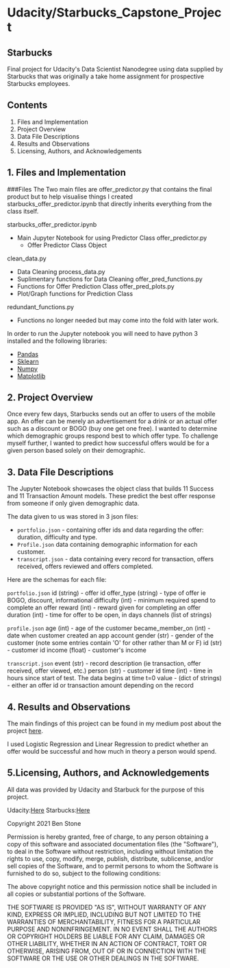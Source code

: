 # Udacity/Starbucks_Capstone_Project

## Starbucks

Final project for Udacity's Data Scientist Nanodegree using data supplied by
Starbucks that was originally a take home assignment for prospective Starbucks
employees.

## Contents
1. Files and Implementation
2. Project Overview
3. Data File Descriptions
4. Results and Observations
5. Licensing, Authors, and Acknowledgements

## 1. Files and Implementation

###Files
The Two main files are offer_predictor.py that contains the final product but to
help visualise things I created starbucks_offer_predictor.ipynb that directly
inherits everything from the class itself.

starbucks_offer_predictor.ipynb
  - Main Jupyter Notebook for using Predictor Class
  offer_predictor.py
    - Offer Predictor Class Object

clean_data.py
  - Data Cleaning
process_data.py
  - Suplimentary functions for Data Cleaning
offer_pred_functions.py
  - Functions for Offer Prediction Class
offer_pred_plots.py
  - Plot/Graph functions for Prediction Class

redundant_functions.py
  - Functions no longer needed but may come into the fold with later work.

In order to run the Jupyter notebook you will need to have python 3 installed and the following libraries:

- [Pandas](https://pandas.pydata.org/)
- [Sklearn](https://scikit-learn.org/stable/)
- [Numpy](https://numpy.org/)
- [Matplotlib](https://matplotlib.org/)

## 2. Project Overview

Once every few days, Starbucks sends out an offer to users of the mobile app. An offer can be merely an advertisement for a drink or an actual offer such as a discount or BOGO (buy one get one free). I wanted to determine which demographic groups respond best to which offer type. To challenge myself further, I wanted to predict how successful offers would be for a given person based solely on their demographic.


## 3. Data File Descriptions

The Jupyter Notebook showcases the object class that builds 11 Success and 11 Transaction Amount models. These
predict the best offer response from someone if only given demographic data.

The data given to us was stored in 3 json files:

- `portfolio.json` - containing offer ids and data regarding the offer: duration, difficulty and type.
- `Profile.json`  data containing demographic information for each customer.
- `transcript.json` - data containing every record for transaction, offers received, offers reviewed and offers completed.

Here are the schemas for each file:

`portfolio.json`
id (string) - offer id
offer_type (string) - type of offer ie BOGO, discount, informational
difficulty (int) - minimum required spend to complete an offer
reward (int) - reward given for completing an offer
duration (int) - time for offer to be open, in days
channels (list of strings)

`profile.json`
age (int) - age of the customer
became_member_on (int) - date when customer created an app account
gender (str) - gender of the customer (note some entries contain 'O' for other rather than M or F)
id (str) - customer id
income (float) - customer's income

`transcript.json`
event (str) - record description (ie transaction, offer received, offer viewed, etc.)
person (str) - customer id
time (int) - time in hours since start of test. The data begins at time t=0
value - (dict of strings) - either an offer id or transaction amount depending on the record

## 4. Results and Observations

The main findings of this project can be found in my medium post about the project [here](https://ben-stone.medium.com/starbucks-offer-prediction-f16a75f64024).

I used Logistic Regression and Linear Regression to predict whether an offer would be successful and how much in theory a person would spend.

## 5.Licensing, Authors, and Acknowledgements
All data was provided by Udacity and Starbuck for the purpose of this project.

Udacity:[Here](https://www.Udacity.com)
Starbucks:[Here](https://www.Starbucks.com)

Copyright 2021 Ben Stone

Permission is hereby granted, free of charge, to any person obtaining a copy of this software and associated documentation files (the "Software"), to deal in the Software without restriction, including without limitation the rights to use, copy, modify, merge, publish, distribute, sublicense, and/or sell copies of the Software, and to permit persons to whom the Software is furnished to do so, subject to the following conditions:

The above copyright notice and this permission notice shall be included in all copies or substantial portions of the Software.

THE SOFTWARE IS PROVIDED "AS IS", WITHOUT WARRANTY OF ANY KIND, EXPRESS OR IMPLIED, INCLUDING BUT NOT LIMITED TO THE WARRANTIES OF MERCHANTABILITY, FITNESS FOR A PARTICULAR PURPOSE AND NONINFRINGEMENT. IN NO EVENT SHALL THE AUTHORS OR COPYRIGHT HOLDERS BE LIABLE FOR ANY CLAIM, DAMAGES OR OTHER LIABILITY, WHETHER IN AN ACTION OF CONTRACT, TORT OR OTHERWISE, ARISING FROM, OUT OF OR IN CONNECTION WITH THE SOFTWARE OR THE USE OR OTHER DEALINGS IN THE SOFTWARE.
